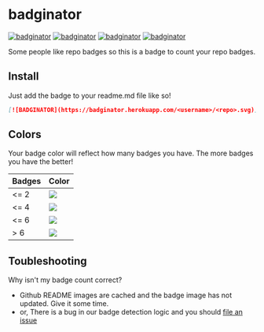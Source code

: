 # badginator

[![badginator](https://badginator.herokuapp.com/defunctzombie/badginator.svg)](https://github.com/defunctzombie/badginator)
[![badginator](https://badginator.herokuapp.com/defunctzombie/badginator.svg)](https://github.com/defunctzombie/badginator)
[![badginator](https://badginator.herokuapp.com/defunctzombie/badginator.svg)](https://github.com/defunctzombie/badginator)
[![badginator](https://badginator.herokuapp.com/defunctzombie/badginator.svg)](https://github.com/defunctzombie/badginator)

Some people like repo badges so this is a badge to count your repo badges.

## Install

Just add the badge to your readme.md file like so!

```markdown
[![BADGINATOR](https://badginator.herokuapp.com/<username>/<repo>.svg)](https://github.com/defunctzombie/badginator)
```

## Colors

Your badge color will reflect how many badges you have. The more badges you have the better!

| Badges | Color |
| --- | --- |
| <= 2 | ![](https://img.shields.io/badge/badges-2-red.svg) |
| <= 4 | ![](https://img.shields.io/badge/badges-4-orange.svg) |
| <= 6 | ![](https://img.shields.io/badge/badges-6-green.svg) |
| > 6 | ![](https://img.shields.io/badge/badges-15-brightgreen.svg) |

## Toubleshooting

Why isn't my badge count correct?

* Github README images are cached and the badge image has not updated. Give it some time.
* or, There is a bug in our badge detection logic and you should [file an issue](https://github.com/defunctzombie/badginator/issues/new)